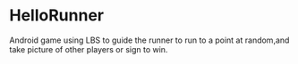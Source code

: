 # HelloRunner
Android game using LBS to guide the runner to run to a point at random,and take picture of other players or sign to win.
